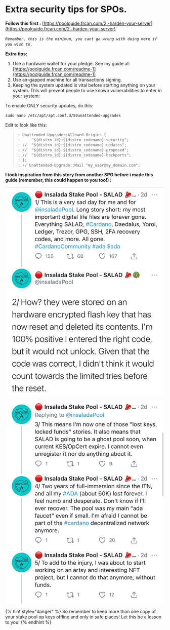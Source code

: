 # Extra security tips for SPOs.

**Follow this first :** [https://poolguide.frcan.com/2.-harden-your-server](https://poolguide.frcan.com/2.-harden-your-server)

_`Remember, this is the minimum, you cant go wrong with doing more if you wish to.`_

**Extra tips:** 

1. Use a hardware wallet for your pledge. See my guide at: [https://poolguide.frcan.com/readme-1](https://poolguide.frcan.com/readme-1)
2. Use air-gapped machine for all transactions signing.
3. Keeping the system updated is vital before starting anything on your system. This will prevent people to use known vulnerabilities to enter in your system:

To enable ONLY security updates, do this:

```text
sudo nano /etc/apt/apt.conf.d/50unattended-upgrades
```

Edit to look like this: 

> ```text
> : Unattended-Upgrade::Allowed-Origins {
> :     "${distro_id}:${distro_codename}-security";
> : //  "${distro_id}:${distro_codename}-updates";
> : //  "${distro_id}:${distro_codename}-proposed";
> : //  "${distro_id}:${distro_codename}-backports";
> : };
> : // Unattended-Upgrade::Mail "my_user@my_domain.com";
> ```

**I took inspiration from this story from another SPO before i made this guide \(remember, this could happen to you too!\) :**

![](.gitbook/assets/salad-stake-pool1.jpg)

![](.gitbook/assets/salad-stake-pool2.jpg)

{% hint style="danger" %}
So remember to keep more than one copy of your stake pool op keys offline and only in safe places! Let this be a lesson to you!
{% endhint %}

